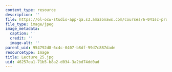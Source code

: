 ```yaml
---
content_type: resource
description: ''
file: https://ol-ocw-studio-app-qa.s3.amazonaws.com/courses/6-041sc-probabilistic-systems-analysis-and-applied-probability-fall-2013/46257ea171b5b8a2d0343a2bd74dd0ad_Lecture_25.jpg
file_type: image/jpeg
image_metadata:
  caption: ''
  credit: ''
  image-alt: ''
parent_uid: 954792d8-6c4c-0407-b8df-99d7c887dade
resourcetype: Image
title: Lecture_25.jpg
uid: 46257ea1-71b5-b8a2-d034-3a2bd74dd0ad
---
```

